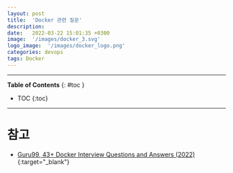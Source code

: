 ```yaml
---
layout: post
title:  'Docker 관련 질문'
description: 
date:   2022-03-22 15:01:35 +0300
image:  '/images/docker_3.svg'
logo_image:  '/images/docker_logo.png'
categories: devops
tags: Docker
---
```

---

**Table of Contents**
{: #toc }
*  TOC
{:toc}

---

# 참고

- [Guru99, 43+ Docker Interview Questions and Answers (2022)](https://www.guru99.com/docker-interview-questions.html){:target="_blank"}